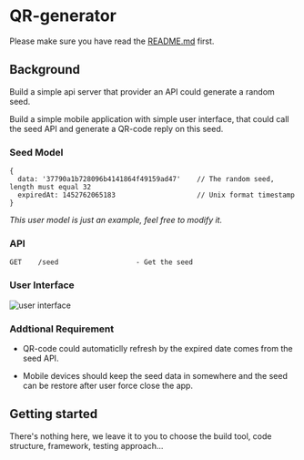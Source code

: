 # QR-generator

Please make sure you have read the [README.md](https://github.com/Wiredcraft/mobile-test/blob/master/README.md) first.

## Background

Build a simple api server that provider an API could generate a random seed.

Build a simple mobile application with simple user interface, that could call the seed API and generate a QR-code reply on this seed.

### Seed Model

```
{
  data: '37790a1b728096b4141864f49159ad47'    // The random seed, length must equal 32
  expiredAt: 1452762065183                    // Unix format timestamp
}
```
*This user model is just an example, feel free to modify it.*

### API

```
GET    /seed                   - Get the seed
```

### User Interface
![user interface](https://cloud.githubusercontent.com/assets/914595/12320458/cdca6356-bae3-11e5-8fd4-cff6ff647a12.jpg)

### Addtional Requirement

* QR-code could automaticlly refresh by the expired date comes from the seed API.

* Mobile devices should keep the seed data in somewhere and the seed can be restore after user force close the app.

## Getting started

There's nothing here, we leave it to you to choose the build tool, code structure, framework, testing approach...
